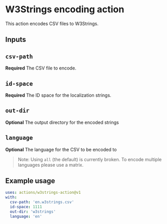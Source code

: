 # W3Strings encoding action

This action encodes CSV files to W3Strings.

## Inputs

## `csv-path`

**Required** The CSV file to encode.

## `id-space`

**Required** The ID space for the localization strings.

## `out-dir`

**Optional** The output directory for the encoded strings

## `language`

**Optional** The language for the CSV to be encoded to

> Note: Using `all` (the default) is currently broken. To encode multiple languages please use a matrix.

## Example usage

```yml
uses: actions/w3strings-action@v1
with:
  csv-path: 'en.w3strings.csv'
  id-space: 1111
  out-dir: 'w3strings'
  language: 'en'
```
